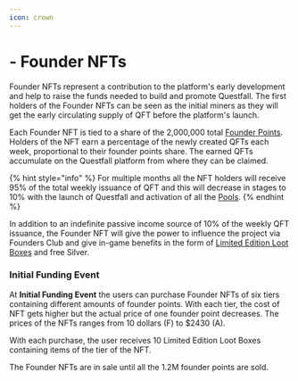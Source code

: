 ```yaml
---
icon: crown
---
```


# - Founder NFTs

Founder NFTs represent a contribution to the platform's early development and help to raise the funds needed to build and promote Questfall. The first holders of the Founder NFTs can be seen as the initial miners as they will get the early circulating supply of QFT before the platform's launch.

Each Founder NFT is tied to a share of the 2,000,000 total [Founder Points](../infrastructure/founders-revenue.md). Holders of the NFT earn a percentage of the newly created QFTs each week, proportional to their founder points share. The earned QFTs accumulate on the Questfall platform from where they can be claimed.

{% hint style="info" %}
For multiple months all the NFT holders will receive 95% of the total weekly issuance of QFT and this will decrease in stages to 10% with the launch of Questfall and activation of all the [Pools](../overview/quest-mining.md).
{% endhint %}

In addition to an indefinite passive income source of 10% of the weekly QFT issuance, the Founder NFT will give the power to influence the project via Founders Club and give in-game benefits in the form of [Limited Edition Loot Boxes](./limited%20edition%20loot%20boxes.md) and free Silver.

### Initial Funding Event

At **Initial Funding Event** the users can purchase Founder NFTs of six tiers containing different amounts of founder points. With each tier, the cost of NFT gets higher but the actual price of one founder point decreases. The prices of the NFTs ranges from 10 dollars (F) to $2430 (A). 

With each purchase, the user receives 10 Limited Edition Loot Boxes containing items of the tier of the NFT.

The Founder NFTs are in sale until all the 1.2M founder points are sold. 
